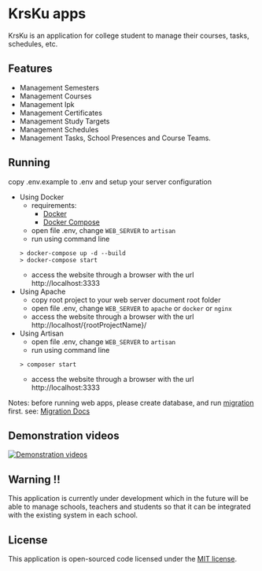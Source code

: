# KrsKu apps
KrsKu is an application for college student to manage their courses, tasks, schedules, etc.

## Features
- Management Semesters
- Management Courses
- Management Ipk
- Management Certificates
- Management Study Targets
- Management Schedules
- Management Tasks, School Presences and Course Teams. 

## Running
copy .env.example to .env and setup your server configuration

- Using Docker
  - requirements:
    - [Docker](https://www.docker.com/)
    - [Docker Compose](https://docs.docker.com/compose/)
  - open file .env, change `WEB_SERVER` to `artisan`
  - run using command line
  ```shell
  > docker-compose up -d --build
  > docker-compose start
  ```
  - access the website through a browser with the url http://localhost:3333
- Using Apache
  - copy root project to your web server document root folder
  - open file .env, change `WEB_SERVER` to `apache` or `docker` or `nginx`
  - access the website through a browser with the url http://localhost/{rootProjectName}/
- Using Artisan
  - open file .env, change `WEB_SERVER` to `artisan`
  - run using command line
  ```shell
  > composer start
  ```
  - access the website through a browser with the url http://localhost:3333

Notes: before running web apps, please create database, and run [migration](https://laravel.com/docs/8.x/migrations) first.
see: [Migration Docs](https://laravel.com/docs/8.x/migrations)

## Demonstration videos
[![Demonstration videos](https://img.youtube.com/vi/jXtLBd3y_f8/0.jpg)](https://www.youtube.com/watch?v=jXtLBd3y_f8)


## Warning !!
This application is currently under development which in the future will be able to manage schools, teachers and students so that it can be integrated with the existing system in each school.

## License

This application is open-sourced code licensed under the [MIT license](https://opensource.org/licenses/MIT).
